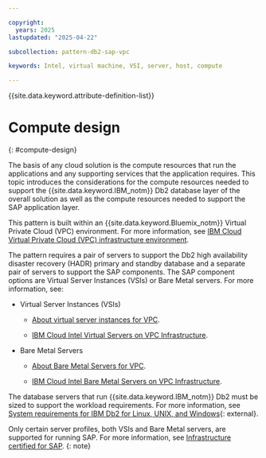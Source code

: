 ```yaml
---

copyright:
  years: 2025
lastupdated: "2025-04-22"

subcollection: pattern-db2-sap-vpc

keywords: Intel, virtual machine, VSI, server, host, compute

---
```


{{site.data.keyword.attribute-definition-list}}

# Compute design
{: #compute-design}

The basis of any cloud solution is the compute resources that run the applications and any supporting services that the application requires. This topic introduces the considerations for the compute resources needed to support the {{site.data.keyword.IBM_notm}} Db2 database layer of the overall solution as well as the compute resources needed to support the SAP application layer.

This pattern is built within an {{site.data.keyword.Bluemix_notm}} Virtual Private Cloud (VPC) environment. For more information, see [IBM Cloud Virtual Private Cloud (VPC) infrastructure environment](/docs/sap?topic=sap-vpc-env-introduction).

The pattern requires a pair of servers to support the Db2 high availability disaster recovery (HADR) primary and standby database and a separate pair of servers to support the SAP components. The SAP component options are Virtual Server Instances (VSIs) or Bare Metal servers. For more information, see:

* Virtual Server Instances (VSIs)

    * [About virtual server instances for VPC](/docs/vpc?topic=vpc-about-advanced-virtual-servers).

    * [IBM Cloud Intel Virtual Servers on VPC Infrastructure](/docs/sap?topic=sap-fast-path-site-map-intel-vs-gen2).

* Bare Metal Servers

    * [About Bare Metal Servers for VPC](/docs/vpc?topic=vpc-about-bare-metal-servers).

    * [IBM Cloud Intel Bare Metal Servers on VPC Infrastructure](/docs/sap?topic=sap-fast-path-site-map-intel-bm-vpc).

The database servers that run {{site.data.keyword.IBM_notm}} Db2 must be sized to support the workload requirements. For more information, see [System requirements for IBM Db2 for Linux, UNIX, and Windows](https://www.ibm.com/support/pages/system-requirements-ibm-db2-linux-unix-and-windows){: external}.

Only certain server profiles, both VSIs and Bare Metal servers, are supported for running SAP. For more information, see [Infrastructure certified for SAP](/docs/sap?topic=sap-iaas-offerings).
{: note}
